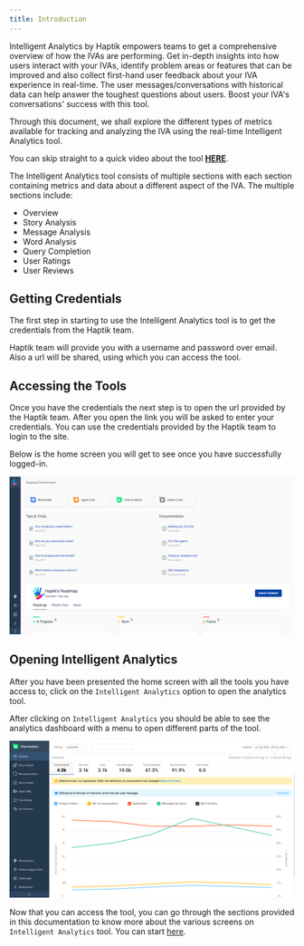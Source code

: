 ```yaml
---
title: Introduction
---
```


Intelligent Analytics by Haptik empowers teams to get a comprehensive overview of how the IVAs are performing. Get in-depth insights into how users interact with your IVAs, identify problem areas or features that can be improved and also collect first-hand user feedback about your IVA experience in real-time. The user messages/conversations with historical data can help answer the toughest questions about users. Boost your IVA's conversations' success with this tool.

Through this document, we shall explore the different types of metrics available for tracking and analyzing the IVA using the real-time Intelligent Analytics tool.

You can skip straight to a quick video about the tool [**HERE**](https://youtu.be/0xodi9IC5eg).

The Intelligent Analytics tool consists of multiple sections with each section containing metrics and data about a different aspect of the IVA. The multiple sections include:

- Overview
- Story Analysis
- Message Analysis
- Word Analysis
- Query Completion
- User Ratings
- User Reviews

## Getting Credentials
The first step in starting to use the Intelligent Analytics tool is to get the credentials from the Haptik team.

Haptik team will provide you with a username and password over email. Also a url will be shared, using which you can access the tool.

## Accessing the Tools
Once you have the credentials the next step is to open the url provided by the Haptik team. After you open the link you will be asked to enter your credentials. You can use the credentials provided by the Haptik team to login to the site.

Below is the home screen you will get to see once you have successfully logged-in.

![Menu](assets/homescreen1.png)

## Opening Intelligent Analytics
After you have been presented the home screen with all the tools you have access to, click on the `Intelligent Analytics` option to open the analytics tool.

After clicking on `Intelligent Analytics` you should be able to see the analytics dashboard with a menu to open different parts of the tool.

![Analytics Dashboard](assets/homescreen2.png)

Now that you can access the tool, you can go through the sections provided in this documentation to know more about the various screens on `Intelligent Analytics` tool. You can start [here](https://docs.haptik.ai/bot-analytics/overview).
